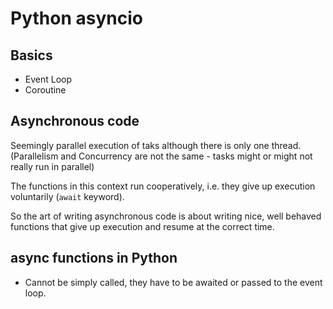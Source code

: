 # Python asyncio

## Basics
- Event Loop
- Coroutine

## Asynchronous code
Seemingly parallel execution of taks although there is only one thread.
(Parallelism and Concurrency are not the same - tasks might or might not
really run in parallel)

The functions in this context run cooperatively, i.e. they give up execution
voluntarily (`await` keyword).

So the art of writing asynchronous code is about writing nice, well behaved functions
that give up execution and resume at the correct time.

## async functions in Python
- Cannot be simply called, they have to be awaited or passed to the event loop.